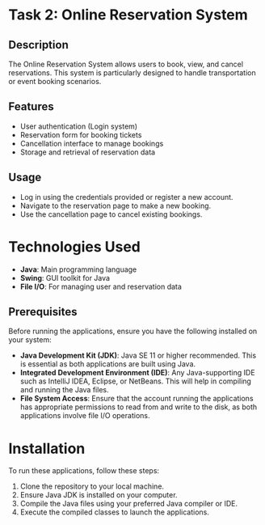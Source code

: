 # Task 2: Online Reservation System

## Description
The Online Reservation System allows users to book, view, and cancel reservations. This system is particularly designed to handle transportation or event booking scenarios.

## Features
- User authentication (Login system)
- Reservation form for booking tickets
- Cancellation interface to manage bookings
- Storage and retrieval of reservation data

## Usage
- Log in using the credentials provided or register a new account.
- Navigate to the reservation page to make a new booking.
- Use the cancellation page to cancel existing bookings.


# Technologies Used
- **Java**: Main programming language
- **Swing**: GUI toolkit for Java
- **File I/O**: For managing user and reservation data

## Prerequisites

Before running the applications, ensure you have the following installed on your system:

- **Java Development Kit (JDK)**: Java SE 11 or higher recommended. This is essential as both applications are built using Java.
- **Integrated Development Environment (IDE)**: Any Java-supporting IDE such as IntelliJ IDEA, Eclipse, or NetBeans. This will help in compiling and running the Java files.
- **File System Access**: Ensure that the account running the applications has appropriate permissions to read from and write to the disk, as both applications involve file I/O operations.

# Installation
To run these applications, follow these steps:
1. Clone the repository to your local machine.
2. Ensure Java JDK is installed on your computer.
3. Compile the Java files using your preferred Java compiler or IDE.
4. Execute the compiled classes to launch the applications.
